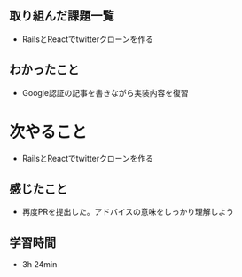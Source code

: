 ## 取り組んだ課題一覧
- RailsとReactでtwitterクローンを作る
## わかったこと
- Google認証の記事を書きながら実装内容を復習
# 次やること
- RailsとReactでtwitterクローンを作る
## 感じたこと
- 再度PRを提出した。アドバイスの意味をしっかり理解しよう
## 学習時間
- 3h 24min